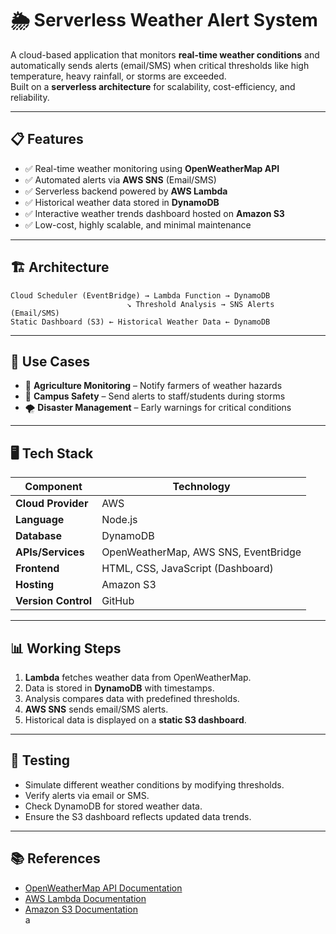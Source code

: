 # 🌦️ Serverless Weather Alert System

A cloud-based application that monitors **real-time weather conditions** and automatically sends alerts (email/SMS) when critical thresholds like high temperature, heavy rainfall, or storms are exceeded.  
Built on a **serverless architecture** for scalability, cost-efficiency, and reliability.  

---

## 📋 Features
- ✅ Real-time weather monitoring using **OpenWeatherMap API**  
- ✅ Automated alerts via **AWS SNS** (Email/SMS)  
- ✅ Serverless backend powered by **AWS Lambda**  
- ✅ Historical weather data stored in **DynamoDB**  
- ✅ Interactive weather trends dashboard hosted on **Amazon S3**  
- ✅ Low-cost, highly scalable, and minimal maintenance  

---

## 🏗️ Architecture
```
Cloud Scheduler (EventBridge) → Lambda Function → DynamoDB  
                          ↘ Threshold Analysis → SNS Alerts (Email/SMS)  
Static Dashboard (S3) ← Historical Weather Data ← DynamoDB
```

---

## 📌 Use Cases
- 🌾 **Agriculture Monitoring** – Notify farmers of weather hazards  
- 🏫 **Campus Safety** – Send alerts to staff/students during storms  
- 🌪 **Disaster Management** – Early warnings for critical conditions  

---

## 🖥️ Tech Stack
| Component        | Technology          |
|------------------|-------------------|
| **Cloud Provider**| AWS               |
| **Language**      | Node.js           |
| **Database**      | DynamoDB          |
| **APIs/Services** | OpenWeatherMap, AWS SNS, EventBridge |
| **Frontend**      | HTML, CSS, JavaScript (Dashboard) |
| **Hosting**       | Amazon S3         |
| **Version Control**| GitHub           |

---

## 📊 Working Steps
1. **Lambda** fetches weather data from OpenWeatherMap.  
2. Data is stored in **DynamoDB** with timestamps.  
3. Analysis compares data with predefined thresholds.  
4. **AWS SNS** sends email/SMS alerts.  
5. Historical data is displayed on a **static S3 dashboard**.  

---

## 🧪 Testing
- Simulate different weather conditions by modifying thresholds.  
- Verify alerts via email or SMS.  
- Check DynamoDB for stored weather data.  
- Ensure the S3 dashboard reflects updated data trends.  

---

## 📚 References
- [OpenWeatherMap API Documentation](https://openweathermap.org/api)  
- [AWS Lambda Documentation](https://docs.aws.amazon.com/lambda)  
- [Amazon S3 Documentation](https://docs.aws.amazon.com/s3)  
a
